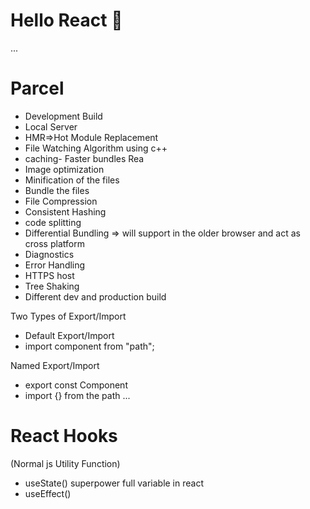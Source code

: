 # Hello React 🚀 

...
# Parcel
- Development Build
- Local Server
- HMR=>Hot Module Replacement
- File Watching Algorithm using c++
- caching- Faster bundles Rea
- Image optimization
- Minification  of the files
- Bundle the files
- File Compression
- Consistent Hashing
- code splitting
- Differential Bundling =>  will support in the older browser and act as cross platform
- Diagnostics
- Error Handling
- HTTPS host
- Tree Shaking
- Different dev and production build

Two Types of Export/Import
- Default Export/Import
- import component from "path";


Named Export/Import
- export const Component
-  import {} from the path
...
# React Hooks
(Normal js Utility Function)
- useState() superpower full variable in react
- useEffect()


